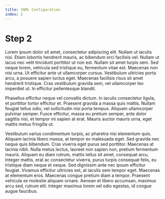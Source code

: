 ```yaml
---
title: YAML Configuration
index: 2
---
```


# Step 2

Lorem ipsum dolor sit amet, consectetur adipiscing elit. Nullam ut iaculis nisi. Etiam lobortis hendrerit mauris, ac bibendum orci facilisis vel. Nullam ut lacus nec velit tincidunt porttitor ut non est. Nullam sit amet turpis sem. Sed neque lorem, vehicula sed tristique eu, fermentum vitae est. Maecenas non nisi urna. Ut efficitur ante ut ullamcorper cursus. Vestibulum ultricies porta arcu, a posuere sapien luctus eget. Maecenas facilisis risus sit amet hendrerit tristique. Cras vestibulum gravida sem, vel ullamcorper leo imperdiet ut. In efficitur pellentesque blandit.

Phasellus efficitur neque vel convallis dictum. In iaculis consectetur ligula, et porttitor tortor efficitur et. Praesent gravida a massa quis mattis. Nullam feugiat tellus odio, vel sollicitudin nisi porta tempus. Aliquam ullamcorper pulvinar semper. Fusce efficitur, massa eu pretium semper, ante dolor sagittis nisi, et tempor mi sapien at erat. Mauris auctor mauris urna, eget mattis metus fringilla ut.

Vestibulum varius condimentum turpis, ac pharetra nisi elementum quis. Aliquam lacinia libero massa, at tempor ex malesuada eget. Sed gravida nec neque quis bibendum. Cras viverra eget purus sed porttitor. Maecenas at lacinia nibh. Nulla metus lectus, laoreet non sapien non, pretium fermentum mauris. Aliquam eu diam rutrum, mattis tellus sit amet, consequat arcu. Integer mattis, erat ac consectetur viverra, purus turpis consequat felis, eu tristique diam neque et neque. Sed dignissim ante nec ipsum efficitur feugiat. Vivamus efficitur ultricies est, at iaculis sem tempor eget. Maecenas at elementum eros. Maecenas congue pretium diam a tempor. Praesent vehicula ex molestie aliquam ornare. Aenean et libero accumsan, maximus arcu sed, rutrum elit. Integer maximus lorem vel odio egestas, id congue augue faucibus.